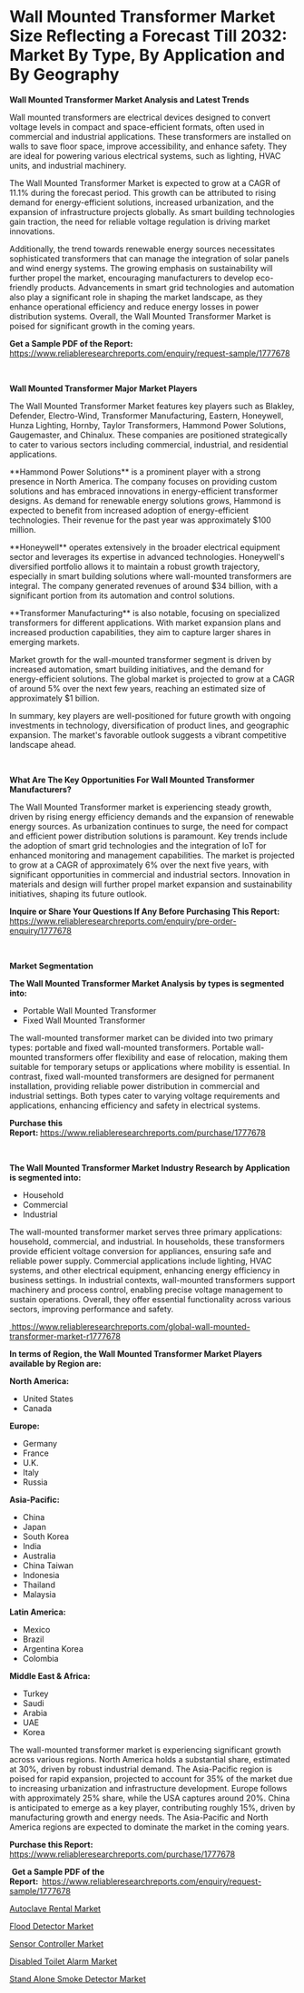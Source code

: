 <p><h1>Wall Mounted Transformer Market Size Reflecting a Forecast Till 2032: Market By Type, By Application and By Geography</h1></p><p><strong>Wall Mounted Transformer Market Analysis and Latest Trends</strong></p>
<p><p>Wall mounted transformers are electrical devices designed to convert voltage levels in compact and space-efficient formats, often used in commercial and industrial applications. These transformers are installed on walls to save floor space, improve accessibility, and enhance safety. They are ideal for powering various electrical systems, such as lighting, HVAC units, and industrial machinery.</p><p>The Wall Mounted Transformer Market is expected to grow at a CAGR of 11.1% during the forecast period. This growth can be attributed to rising demand for energy-efficient solutions, increased urbanization, and the expansion of infrastructure projects globally. As smart building technologies gain traction, the need for reliable voltage regulation is driving market innovations. </p><p>Additionally, the trend towards renewable energy sources necessitates sophisticated transformers that can manage the integration of solar panels and wind energy systems. The growing emphasis on sustainability will further propel the market, encouraging manufacturers to develop eco-friendly products. Advancements in smart grid technologies and automation also play a significant role in shaping the market landscape, as they enhance operational efficiency and reduce energy losses in power distribution systems. Overall, the Wall Mounted Transformer Market is poised for significant growth in the coming years.</p></p>
<p><strong>Get a Sample PDF of the Report:&nbsp;</strong> <a href="https://www.reliableresearchreports.com/enquiry/request-sample/1777678?utm_campaign=11&utm_medium=2&utm_source=Github&utm_content=ia&utm_term=18022025&utm_id=wall-mounted-transformer">https://www.reliableresearchreports.com/enquiry/request-sample/1777678</a></p>
<p>&nbsp;</p>
<p><strong>Wall Mounted Transformer Major Market Players</strong></p>
<p><p>The Wall Mounted Transformer Market features key players such as Blakley, Defender, Electro-Wind, Transformer Manufacturing, Eastern, Honeywell, Hunza Lighting, Hornby, Taylor Transformers, Hammond Power Solutions, Gaugemaster, and Chinalux. These companies are positioned strategically to cater to various sectors including commercial, industrial, and residential applications.</p><p>**Hammond Power Solutions** is a prominent player with a strong presence in North America. The company focuses on providing custom solutions and has embraced innovations in energy-efficient transformer designs. As demand for renewable energy solutions grows, Hammond is expected to benefit from increased adoption of energy-efficient technologies. Their revenue for the past year was approximately $100 million.</p><p>**Honeywell** operates extensively in the broader electrical equipment sector and leverages its expertise in advanced technologies. Honeywell's diversified portfolio allows it to maintain a robust growth trajectory, especially in smart building solutions where wall-mounted transformers are integral. The company generated revenues of around $34 billion, with a significant portion from its automation and control solutions.</p><p>**Transformer Manufacturing** is also notable, focusing on specialized transformers for different applications. With market expansion plans and increased production capabilities, they aim to capture larger shares in emerging markets.</p><p>Market growth for the wall-mounted transformer segment is driven by increased automation, smart building initiatives, and the demand for energy-efficient solutions. The global market is projected to grow at a CAGR of around 5% over the next few years, reaching an estimated size of approximately $1 billion.</p><p>In summary, key players are well-positioned for future growth with ongoing investments in technology, diversification of product lines, and geographic expansion. The market's favorable outlook suggests a vibrant competitive landscape ahead.</p></p>
<p>&nbsp;</p>
<p><strong>What Are The Key Opportunities For Wall Mounted Transformer Manufacturers?</strong></p>
<p><p>The Wall Mounted Transformer market is experiencing steady growth, driven by rising energy efficiency demands and the expansion of renewable energy sources. As urbanization continues to surge, the need for compact and efficient power distribution solutions is paramount. Key trends include the adoption of smart grid technologies and the integration of IoT for enhanced monitoring and management capabilities. The market is projected to grow at a CAGR of approximately 6% over the next five years, with significant opportunities in commercial and industrial sectors. Innovation in materials and design will further propel market expansion and sustainability initiatives, shaping its future outlook.</p></p>
<p><strong>Inquire or Share Your Questions If Any Before Purchasing This Report:</strong> <a href="https://www.reliableresearchreports.com/enquiry/pre-order-enquiry/1777678?utm_campaign=11&utm_medium=2&utm_source=Github&utm_content=ia&utm_term=18022025&utm_id=wall-mounted-transformer">https://www.reliableresearchreports.com/enquiry/pre-order-enquiry/1777678</a></p>
<p>&nbsp;</p>
<p><strong>Market Segmentation</strong></p>
<p><strong>The Wall Mounted Transformer Market Analysis by types is segmented into:</strong></p>
<p><ul><li>Portable Wall Mounted Transformer</li><li>Fixed Wall Mounted Transformer</li></ul></p>
<p><p>The wall-mounted transformer market can be divided into two primary types: portable and fixed wall-mounted transformers. Portable wall-mounted transformers offer flexibility and ease of relocation, making them suitable for temporary setups or applications where mobility is essential. In contrast, fixed wall-mounted transformers are designed for permanent installation, providing reliable power distribution in commercial and industrial settings. Both types cater to varying voltage requirements and applications, enhancing efficiency and safety in electrical systems.</p></p>
<p><strong>Purchase this Report:&nbsp;</strong><a href="https://www.reliableresearchreports.com/purchase/1777678?utm_campaign=11&utm_medium=2&utm_source=Github&utm_content=ia&utm_term=18022025&utm_id=wall-mounted-transformer">https://www.reliableresearchreports.com/purchase/1777678</a></p>
<p>&nbsp;</p>
<p><strong>The Wall Mounted Transformer Market Industry Research by Application is segmented into:</strong></p>
<p><ul><li>Household</li><li>Commercial</li><li>Industrial</li></ul></p>
<p><p>The wall-mounted transformer market serves three primary applications: household, commercial, and industrial. In households, these transformers provide efficient voltage conversion for appliances, ensuring safe and reliable power supply. Commercial applications include lighting, HVAC systems, and other electrical equipment, enhancing energy efficiency in business settings. In industrial contexts, wall-mounted transformers support machinery and process control, enabling precise voltage management to sustain operations. Overall, they offer essential functionality across various sectors, improving performance and safety.</p></p>
<p><a href="https://www.reliableresearchreports.com/global-wall-mounted-transformer-market-r1777678?utm_campaign=11&utm_medium=2&utm_source=Github&utm_content=ia&utm_term=18022025&utm_id=wall-mounted-transformer">&nbsp;https://www.reliableresearchreports.com/global-wall-mounted-transformer-market-r1777678</a></p>
<p><strong>In terms of Region, the Wall Mounted Transformer Market Players available by Region are:</strong></p>
<p>
    <p> <strong> North America: </strong>
        <ul>
            <li>United States</li>
            <li>Canada</li>
        </ul>
        </p> 
    <p> <strong> Europe: </strong>
        <ul>
            <li>Germany</li>
            <li>France</li>
            <li>U.K.</li>
            <li>Italy</li>
            <li>Russia</li>
        </ul>
        </p> 
    <p> <strong> Asia-Pacific: </strong>
        <ul>
            <li>China</li>
            <li>Japan</li>
            <li>South Korea</li>
            <li>India</li>
            <li>Australia</li>
            <li>China Taiwan</li>
            <li>Indonesia</li>
            <li>Thailand</li>
            <li>Malaysia</li>
        </ul>
        </p> 
    <p> <strong> Latin America: </strong>
        <ul>
            <li>Mexico</li>
            <li>Brazil</li>
            <li>Argentina Korea</li>
            <li>Colombia</li>
        </ul>
        </p> 
    <p> <strong> Middle East & Africa: </strong>
        <ul>
            <li>Turkey</li>
            <li>Saudi</li>
            <li>Arabia</li>
            <li>UAE</li>
            <li>Korea</li>
        </ul>
    </p>
    </p>
<p><p>The wall-mounted transformer market is experiencing significant growth across various regions. North America holds a substantial share, estimated at 30%, driven by robust industrial demand. The Asia-Pacific region is poised for rapid expansion, projected to account for 35% of the market due to increasing urbanization and infrastructure development. Europe follows with approximately 25% share, while the USA captures around 20%. China is anticipated to emerge as a key player, contributing roughly 15%, driven by manufacturing growth and energy needs. The Asia-Pacific and North America regions are expected to dominate the market in the coming years.</p></p>
<p><strong>Purchase this Report: </strong><a href="https://www.reliableresearchreports.com/purchase/1777678?utm_campaign=11&utm_medium=2&utm_source=Github&utm_content=ia&utm_term=18022025&utm_id=wall-mounted-transformer">https://www.reliableresearchreports.com/purchase/1777678</a></p>
<p>&nbsp;<strong>Get a Sample PDF of the Report:&nbsp;&nbsp;</strong><a href="https://www.reliableresearchreports.com/enquiry/request-sample/1777678?utm_campaign=11&utm_medium=2&utm_source=Github&utm_content=ia&utm_term=18022025&utm_id=wall-mounted-transformer">https://www.reliableresearchreports.com/enquiry/request-sample/1777678</a></p>
<p><strong></strong></p>
<p><p><a href="https://github.com/tszkintruca/Market-Research-Report-List-1/blob/main/autoclave-rental-market.md?utm_campaign=11&utm_medium=2&utm_source=Github&utm_content=ia&utm_term=18022025&utm_id=wall-mounted-transformer">Autoclave Rental Market</a></p><p><a href="https://github.com/aidelndasse/Market-Research-Report-List-1/blob/main/flood-detector-market.md?utm_campaign=11&utm_medium=2&utm_source=Github&utm_content=ia&utm_term=18022025&utm_id=wall-mounted-transformer">Flood Detector Market</a></p><p><a href="https://github.com/amoakuolaopa/Market-Research-Report-List-1/blob/main/sensor-controller-market.md?utm_campaign=11&utm_medium=2&utm_source=Github&utm_content=ia&utm_term=18022025&utm_id=wall-mounted-transformer">Sensor Controller Market</a></p><p><a href="https://github.com/abuugjetaj/Market-Research-Report-List-1/blob/main/disabled-toilet-alarm-market.md?utm_campaign=11&utm_medium=2&utm_source=Github&utm_content=ia&utm_term=18022025&utm_id=wall-mounted-transformer">Disabled Toilet Alarm Market</a></p><p><a href="https://github.com/ivvrgibi/Market-Research-Report-List-1/blob/main/stand-alone-smoke-detector-market.md?utm_campaign=11&utm_medium=2&utm_source=Github&utm_content=ia&utm_term=18022025&utm_id=wall-mounted-transformer">Stand Alone Smoke Detector Market</a></p></p>